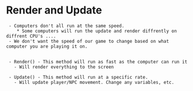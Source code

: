 # Render and Update

     - Computers don't all run at the same speed.
        * Some computers will run the update and render diffrently on diffrent CPU's ....
     - We don't want the speed of our game to change based on what computer you are playing it on.


     - Render() - This method will run as fast as the computer can run it
       - Will render everything to the screen

     - Update() - This method will run at a specific rate.
       - Will update player/NPC movement. Change any variables, etc.

